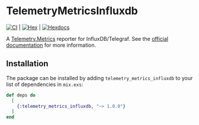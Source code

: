 # TelemetryMetricsInfluxdb

[![CI](https://github.com/slashmili/telemetry_metrics_influxdb/actions/workflows/elixir.yml/badge.svg)](https://github.com/slashmili/telemetry_metrics_influxdb/actions/workflows/elixir.yml) | [![Hex](https://img.shields.io/hexpm/v/telemetry_metrics_influxdb.svg)](https://hex.pm/packages/telemetry_metrics_influxdb) | [![Hexdocs](https://img.shields.io/badge/hex-docs-blue.svg?style=flat)](https://hexdocs.pm/telemetry_metrics_influxdb)


A [Telemetry.Metrics](https://github.com/beam-telemetry/telemetry_metrics) reporter for InfluxDB/Telegraf.
See the [official documentation](https://hexdocs.pm/telemetry_metrics_influxdb) for more information.

## Installation

The package can be installed
by adding `telemetry_metrics_influxdb` to your list of dependencies in `mix.exs`:

```elixir
def deps do
  [
    {:telemetry_metrics_influxdb, "~> 1.0.0"}
  ]
end
```
